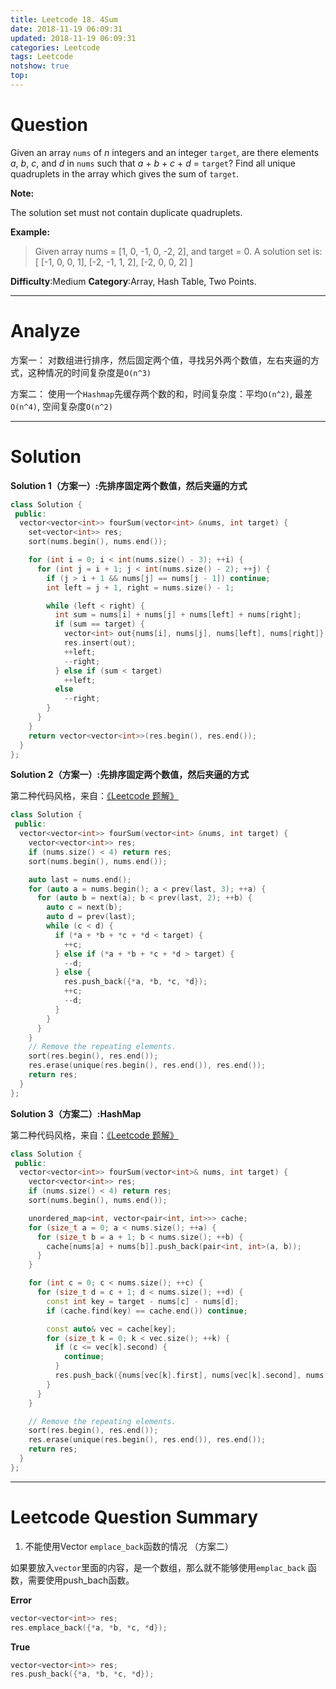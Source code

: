 ```yaml
---
title: Leetcode 18. 4Sum
date: 2018-11-19 06:09:31
updated: 2018-11-19 06:09:31
categories: Leetcode
tags: Leetcode
notshow: true
top:
---
```


# Question

Given an array  `nums`  of  _n_  integers and an integer  `target`, are there elements  _a_,  _b_,  _c_, and  _d_  in  `nums`  such that  _a_  +  _b_  +  _c_  +  _d_  =  `target`? Find all unique quadruplets in the array which gives the sum of  `target`.

**Note:**

The solution set must not contain duplicate quadruplets.

**Example:**

> Given array nums = [1, 0, -1, 0, -2, 2], and target = 0.
> A solution set is:
> [
>  [-1,  0, 0, 1],
>  [-2, -1, 1, 2],
>  [-2,  0, 0, 2]
> ]

**Difficulty**:Medium
**Category**:Array, Hash Table, Two Points.

<!-- more -->

------------

# Analyze

方案一： 对数组进行排序，然后固定两个值，寻找另外两个数值，左右夹逼的方式，这种情况的时间复杂度是`O(n^3)`

方案二： 使用一个`Hashmap`先缓存两个数的和，时间复杂度：平均`O(n^2)`, 最差`O(n^4)`, 空间复杂度`O(n^2)`

------------

# Solution

**Solution 1（方案一）:先排序固定两个数值，然后夹逼的方式**

```cpp
class Solution {
 public:
  vector<vector<int>> fourSum(vector<int> &nums, int target) {
    set<vector<int>> res;
    sort(nums.begin(), nums.end());

    for (int i = 0; i < int(nums.size() - 3); ++i) {
      for (int j = i + 1; j < int(nums.size() - 2); ++j) {
        if (j > i + 1 && nums[j] == nums[j - 1]) continue;
        int left = j + 1, right = nums.size() - 1;

        while (left < right) {
          int sum = nums[i] + nums[j] + nums[left] + nums[right];
          if (sum == target) {
            vector<int> out{nums[i], nums[j], nums[left], nums[right]};
            res.insert(out);
            ++left;
            --right;
          } else if (sum < target)
            ++left;
          else
            --right;
        }
      }
    }
    return vector<vector<int>>(res.begin(), res.end());
  }
};
```

**Solution 2（方案一）:先排序固定两个数值，然后夹逼的方式**

第二种代码风格，来自：[《Leetcode 题解》](https://github.com/soulmachine/leetcode)

```cpp
class Solution {
 public:
  vector<vector<int>> fourSum(vector<int> &nums, int target) {
    vector<vector<int>> res;
    if (nums.size() < 4) return res;
    sort(nums.begin(), nums.end());

    auto last = nums.end();
    for (auto a = nums.begin(); a < prev(last, 3); ++a) {
      for (auto b = next(a); b < prev(last, 2); ++b) {
        auto c = next(b);
        auto d = prev(last);
        while (c < d) {
          if (*a + *b + *c + *d < target) {
            ++c;
          } else if (*a + *b + *c + *d > target) {
            --d;
          } else {
            res.push_back({*a, *b, *c, *d});
            ++c;
            --d;
          }
        }
      }
    }
    // Remove the repeating elements.
    sort(res.begin(), res.end());
    res.erase(unique(res.begin(), res.end()), res.end());
    return res;
  }
};
```

**Solution 3（方案二）:HashMap**

第二种代码风格，来自：[《Leetcode 题解》](https://github.com/soulmachine/leetcode)

```cpp
class Solution {
 public:
  vector<vector<int>> fourSum(vector<int>& nums, int target) {
    vector<vector<int>> res;
    if (nums.size() < 4) return res;
    sort(nums.begin(), nums.end());

    unordered_map<int, vector<pair<int, int>>> cache;
    for (size_t a = 0; a < nums.size(); ++a) {
      for (size_t b = a + 1; b < nums.size(); ++b) {
        cache[nums[a] + nums[b]].push_back(pair<int, int>(a, b));
      }
    }

    for (int c = 0; c < nums.size(); ++c) {
      for (size_t d = c + 1; d < nums.size(); ++d) {
        const int key = target - nums[c] - nums[d];
        if (cache.find(key) == cache.end()) continue;

        const auto& vec = cache[key];
        for (size_t k = 0; k < vec.size(); ++k) {
          if (c <= vec[k].second) {
            continue;
          }
          res.push_back({nums[vec[k].first], nums[vec[k].second], nums[c], nums[d]});
        }
      }
    }

    // Remove the repeating elements.
    sort(res.begin(), res.end());
    res.erase(unique(res.begin(), res.end()), res.end());
    return res;
  }
};
```

------------

# Leetcode Question Summary

1. 不能使用Vector `emplace_back`函数的情况 （方案二）

如果要放入`vector`里面的内容，是一个数组，那么就不能够使用`emplac_back` 函数，需要使用push_bach函数。

**Error**

```cpp
vector<vector<int>> res;
res.emplace_back({*a, *b, *c, *d});
```

**True**

```cpp
vector<vector<int>> res;
res.push_back({*a, *b, *c, *d});
```